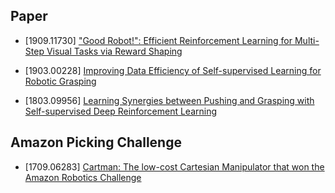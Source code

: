 ## Paper

- [1909.11730] ["Good Robot!": Efficient Reinforcement Learning for Multi-Step Visual Tasks via Reward Shaping](https://arxiv.org/abs/1909.11730)

- [1903.00228] [Improving Data Efficiency of
Self-supervised Learning for Robotic Grasping](https://arxiv.org/abs/1903.00228)

- [1803.09956] [Learning Synergies between Pushing and Grasping with Self-supervised Deep Reinforcement Learning](https://arxiv.org/abs/1803.09956)

## Amazon Picking Challenge

- [1709.06283] [Cartman: The low-cost Cartesian Manipulator that won the Amazon Robotics Challenge](https://arxiv.org/abs/1709.06283)
